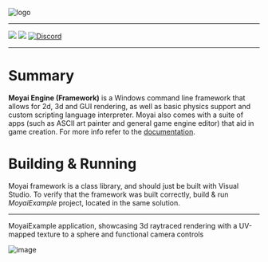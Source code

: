 ![logo](https://github.com/user-attachments/assets/3ed591a4-31d3-4006-8ddc-7d139de77638)

---

![](https://sloc.xyz/github/Beriff/Moyai/) 
![](https://img.shields.io/github/commit-activity/m/Beriff/Moyai) 
[![Discord](https://img.shields.io/discord/1034490172466798664.svg?logo=discord&logoColor=white&logoWidth=20&labelColor=7289DA&label=Discord&color=17cf48)](https://discord.gg/7fkUjV6CpD)

---

# Summary

**Moyai Engine (Framework)** is a Windows command line framework that allows for 2d, 3d and GUI rendering, as well as basic physics support and custom scripting language interpreter.
Moyai also comes with a suite of apps (such as ASCII art painter and general game engine editor) that aid in game creation. For more info refer to the [documentation](https://beriff.github.io/Moyai/).

# Building & Running

Moyai framework is a class library, and should just be built with Visual Studio. To verify that the framework was built correctly, build & run *MoyaiExample* project, located in the same solution.

---

MoyaiExample application, showcasing 3d raytraced rendering with a UV-mapped texture to a sphere and functional camera controls


![image](https://github.com/user-attachments/assets/176262ed-cef6-49a1-bd8f-e9442501e9b7)

